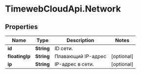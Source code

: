 # TimewebCloudApi.Network

## Properties

Name | Type | Description | Notes
------------ | ------------- | ------------- | -------------
**id** | **String** | ID сети. | 
**floatingIp** | **String** | Плавающий IP-адрес | [optional] 
**ip** | **String** | IP-адрес в сети. | [optional] 


